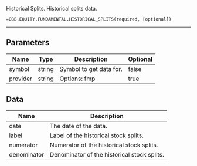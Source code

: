 <!-- markdownlint-disable MD041 -->

Historical Splits. Historical splits data.

```excel wordwrap
=OBB.EQUITY.FUNDAMENTAL.HISTORICAL_SPLITS(required, [optional])
```

---

## Parameters

| Name | Type | Description | Optional |
| ---- | ---- | ----------- | -------- |
| symbol | string | Symbol to get data for. | false |
| provider | string | Options: fmp | true |

## Data

| Name | Description |
| ---- | ----------- |
| date | The date of the data.  |
| label | Label of the historical stock splits.  |
| numerator | Numerator of the historical stock splits.  |
| denominator | Denominator of the historical stock splits.  |
